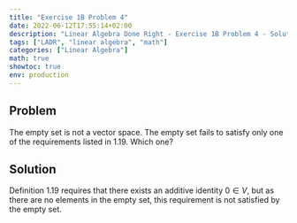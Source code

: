 ```yaml
---
title: "Exercise 1B Problem 4"
date: 2022-06-12T17:55:14+02:00
description: "Linear Algebra Done Right - Exercise 1B Problem 4 - Solution"
tags: ["LADR", "linear algebra", "math"]
categories: ["Linear Algebra"]
math: true
showtoc: true
env: production
---
```


## Problem
The empty set is not a vector space. The empty set fails to satisfy only one of the requirements listed in 1.19. Which one?

## Solution
Definition 1.19 requires that there exists an additive identity $0 \in V$, but as there are no elements in the empty set, this requirement is not satisfied by the empty set.

